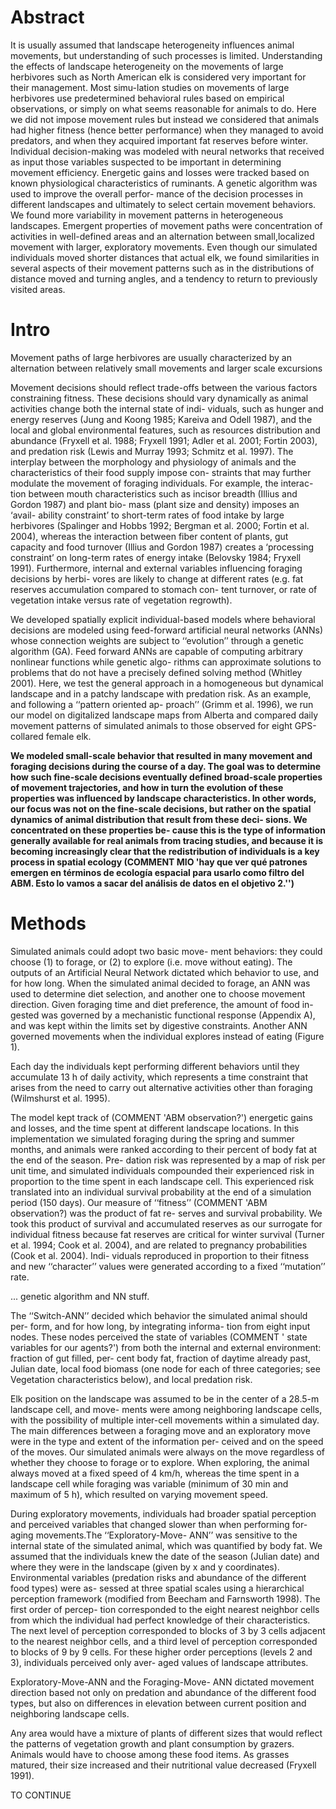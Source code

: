 # Abstract
It is usually assumed that landscape heterogeneity influences animal movements, but understanding of such processes is limited. Understanding the effects of landscape heterogeneity on the movements of large herbivores such as North American elk is considered very important for their management. Most simu-lation studies on movements of large herbivores use predetermined behavioral rules based on empirical observations, or simply on what seems reasonable for animals to do. Here we did not impose movement rules but instead we considered that animals had higher fitness (hence better performance) when they managed to avoid predators, and when they acquired important fat reserves before winter. Individual decision-making was modeled with neural networks that received as input those variables suspected to be important in determining movement efficiency. Energetic gains and losses were tracked based on known physiological characteristics of ruminants. A genetic algorithm was used to improve the overall perfor- mance of the decision processes in different landscapes and ultimately to select certain movement behaviors. We found more variability in movement patterns in heterogeneous landscapes. Emergent properties of movement paths were concentration of activities in well-defined areas and an alternation between small,localized movement with larger, exploratory movements. Even though our simulated individuals moved shorter distances that actual elk, we found similarities in several aspects of their movement patterns such as in the distributions of distance moved and turning angles, and a tendency to return to previously visited areas.




# Intro 
Movement paths of large herbivores are usually
characterized by an alternation between relatively
small movements and larger scale excursions



Movement decisions should reflect trade-offs
between the various factors constraining fitness.
These decisions should vary dynamically as animal
activities change both the internal state of indi-
viduals, such as hunger and energy reserves (Jung
and Koong 1985; Kareiva and Odell 1987), and
the local and global environmental features, such
as resources distribution and abundance (Fryxell
et al. 1988; Fryxell 1991; Adler et al. 2001; Fortin 2003), and predation risk (Lewis and Murray
1993; Schmitz et al. 1997). The interplay between
the morphology and physiology of animals and the
characteristics of their food supply impose con-
straints that may further modulate the movement
of foraging individuals. For example, the interac-
tion between mouth characteristics such as incisor
breadth (Illius and Gordon 1987) and plant bio-
mass (plant size and density) imposes an ‘avail-
ability constraint’ to short-term rates of food
intake by large herbivores (Spalinger and Hobbs
1992; Bergman et al. 2000; Fortin et al. 2004),
whereas the interaction between fiber content of
plants, gut capacity and food turnover (Illius and
Gordon 1987) creates a ‘processing constraint’ on
long-term rates of energy intake (Belovsky 1984;
Fryxell 1991). Furthermore, internal and external
variables influencing foraging decisions by herbi-
vores are likely to change at different rates (e.g. fat
reserves accumulation compared to stomach con-
tent turnover, or rate of vegetation intake versus
rate of vegetation regrowth).


We developed spatially explicit individual-based
models where behavioral decisions are modeled
using feed-forward artificial neural networks
(ANNs) whose connection weights are subject to
‘‘evolution’’ through a genetic algorithm (GA).
Feed forward ANNs are capable of computing
arbitrary nonlinear functions while genetic algo-
rithms can approximate solutions to problems that
do not have a precisely defined solving method
(Whitley 2001).  Here, we test the general approach
in a homogeneous but dynamical landscape and in a patchy landscape with predation risk. As an example, and following a ‘‘pattern oriented ap-
proach’’ (Grimm et al. 1996), we run our model on
digitalized landscape maps from Alberta and
compared daily movement patterns of simulated
animals to those observed for eight GPS-collared
female elk.

**We modeled small-scale behavior that resulted
in many movement and foraging decisions during
the course of a day. The goal was to determine
how such fine-scale decisions eventually defined
broad-scale properties of movement trajectories,
and how in turn the evolution of these properties
was influenced by landscape characteristics. In
other words, our focus was not on the fine-scale
decisions, but rather on the spatial dynamics of
animal distribution that result from these deci-
sions. We concentrated on these properties be-
cause this is the type of information generally
available for real animals from tracing studies, and
because it is becoming increasingly clear that the
redistribution of individuals is a key process in
spatial ecology (COMMENT MIO 'hay que ver qué patrones emergen en términos de ecología espacial para usarlo como filtro del ABM. Esto lo vamos a sacar del análisis de datos en el objetivo 2.'')**





# Methods

Simulated animals could adopt two basic move-
ment behaviors: they could choose (1) to forage, or
(2) to explore (i.e. move without eating). The
outputs of an Artificial Neural Network dictated
which behavior to use, and for how long. When
the simulated animal decided to forage, an ANN
was used to determine diet selection, and another
one to choose movement direction. Given foraging
time and diet preference, the amount of food in-
gested was governed by a mechanistic functional
response (Appendix A), and was kept within the
limits set by digestive constraints.
Another ANN governed movements when the
individual explores instead of eating (Figure 1).

Each day the individuals kept performing different
behaviors until they accumulate 13 h of daily
activity, which represents a time constraint that
arises from the need to carry out alternative
activities other than foraging (Wilmshurst et al.
1995).

The model kept track of (COMMENT 'ABM observation?') energetic gains and
 losses, and the time spent at different landscape
locations. In this implementation we simulated
foraging during the spring and summer months,
and animals were ranked according to their
percent of body fat at the end of the season. Pre-
dation risk was represented by a map of risk per
unit time, and simulated individuals compounded
their experienced risk in proportion to the time
spent in each landscape cell. This experienced risk
translated into an individual survival probability
at the end of a simulation period (150 days). Our
 measure of ‘‘fitness’’  (COMMENT 'ABM observation?) was the product of fat re-
serves and survival probability. We took this
product of survival and accumulated reserves as
our surrogate for individual fitness because fat
reserves are critical for winter survival (Turner et
al. 1994; Cook et al. 2004), and are related to
pregnancy probabilities (Cook et al. 2004). Indi-
viduals reproduced in proportion to their fitness
and new ‘‘character’’ values were generated
according to a fixed ‘‘mutation’’ rate.

... genetic algorithm and NN stuff. 

The ‘‘Switch-ANN’’ decided
which behavior the simulated animal should per-
form, and for how long, by integrating informa-
tion from eight input nodes. These nodes perceived
the state of variables (COMMENT ' state variables for
our agents?') from both the internal and
external environment: fraction of gut filled, per-
cent body fat, fraction of daytime already past,
Julian date, local food biomass (one node for each
of three categories; see Vegetation characteristics
below), and local predation risk.

Elk position on the landscape was assumed to be
in the center of a 28.5-m landscape cell, and move-
ments were among neighboring landscape cells,
with the possibility of multiple inter-cell movements
within a simulated day. The main differences
between a foraging move and an exploratory move
were in the type and extent of the information per-
ceived and on the speed of the moves. Our simulated
animals were always on the move regardless of
whether they choose to forage or to explore. When
exploring, the animal always moved at a fixed speed
of 4 km/h, whereas the time spent in a landscape cell
while foraging was variable (minimum of 30 min
and maximum of 5 h), which resulted on varying
movement speed.

During exploratory movements, individuals had
broader spatial perception and perceived variables
that changed slower than when performing for-
aging movements.The ‘‘Exploratory-Move-
ANN’’ was sensitive to the internal state of the
simulated animal, which was quantified by body
fat. We assumed that the individuals knew the date
of the season (Julian date) and where they were in the landscape (given by x and y coordinates).
Environmental variables (predation risks and
abundance of the different food types) were as-
sessed at three spatial scales using a hierarchical
perception framework (modified from Beecham
and Farnsworth 1998). The first order of percep-
tion corresponded to the eight nearest neighbor
cells from which the individual had perfect
knowledge of their characteristics. The next level
of perception corresponded to blocks of 3 by 3
cells adjacent to the nearest neighbor cells, and a
third level of perception corresponded to blocks of
9 by 9 cells. For these higher order perceptions
(levels 2 and 3), individuals perceived only aver-
aged values of landscape attributes. 

Exploratory-Move-ANN and the Foraging-Move-
ANN dictated movement direction based not only
on predation and abundance of the different food
types, but also on differences in elevation between
current position and neighboring landscape cells.

Any area would have a mixture of plants of
different sizes that would reflect the patterns of
vegetation growth and plant consumption by
grazers. Animals would have to choose among
these food items. As grasses matured, their size
increased and their nutritional value decreased
(Fryxell 1991).

TO CONTINUE



















